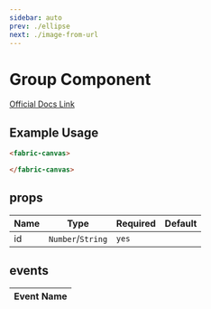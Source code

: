 ```yaml
---
sidebar: auto
prev: ./ellipse
next: ./image-from-url
---
```


# Group Component
[Official Docs Link](http://fabricjs.com/docs/fabric.Group.html)

## Example Usage
```html
<fabric-canvas>

</fabric-canvas>
```

## props
| Name | Type               | Required | Default |
| ---- | ------------------ | -------- | ------- |
| id | `Number`/`String` | `yes` | |

## events
| Event Name|
|-----------|